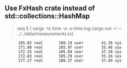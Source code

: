 ## Use FxHash crate instead of std::collections::HashMap

> seq 5 | xargs -Iz time -a -o time.log cargo run -r -- ../../data/measurements.txt

```time.log
      185.01 real       108.19 user        41.36 sys
      171.88 real       105.97 user        35.48 sys
      172.25 real       105.84 user        37.10 sys
      172.83 real       105.29 user        35.16 sys
      177.27 real       108.27 user        37.49 sys
```
